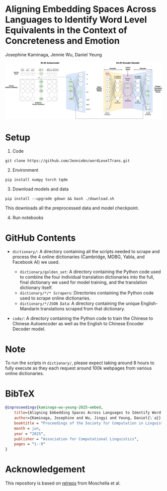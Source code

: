 # Aligning Embedding Spaces Across Languages to Identify Word Level Equivalents in the Context of Concreteness and Emotion
Josephine Kaminaga, Jennie Wu, Daniel Yeung

<p align="center">
    <img alt="architecture" src="./static/architecture.png">
</p>

# Setup
1. Code
```
git clone https://github.com/Jenniebn/wordLevelTrans.git
```
2. Environment
```
pip install numpy torch tqdm 
```
3. Download models and data
```
pip install --upgrade gdown && bash ./download.sh
```
This downloads all the preprocessed data and model checkpoint.

4. Run notebooks

# GitHub Contents

- `dictionary/`: A directory containing all the scripts needed to scrape and process the 4 online dictionaries (Cambridge, MDBG, Yabla, and Facebook AI) we used.

    - `dictionary/golden_set`: A directory containing the Python code used to combine the four individual translation dictionaries into the full, final dictionary we used for model training, and the translation dictionary itself.
    - `dictionary/*/* Scrapers`: Directories containing the Python code used to scrape online dictionaries.
    - `dictionary/*/JSON Data`: A directory containing the unique English-Mandarin translations scraped from that dictionary. 

- `code/`: A directory containing the Python code to train the Chinese to Chinese Autoencoder as well as the English to Chinese Encoder Decoder model.

# Note
To run the scripts in `dictionary/`, please expect taking around 8 hours to fully execute as they each request around 100k webpages from various online dictionaries.

# BibTeX
```bibtex
@inproceedings{kaminaga-wu-yeung-2025-embed,
    title={Aligning Embedding Spaces Across Languages to Identify Word Level Equivalents in the Context of Concreteness and Emotion},
    author={Kaminaga, Josephine and Wu, Jingyi and Yeung, Daniel{\`a}},
    booktitle = "Proceedings of the Society for Computation in Linguistics 2025",
    month = jun,
    year = "2025",
    publisher = "Association for Computational Linguistics",
    pages = "1--9"
}
```

# Acknowledgement
This repository is based on [relreps](https://github.com/lucmos/relreps?tab=readme-ov-file) from Moschella et al.